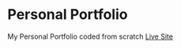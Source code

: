# Personal Portfolio
My Personal Portfolio coded from scratch
[Live Site](https://dsr1505.github.io/portfolio/)

